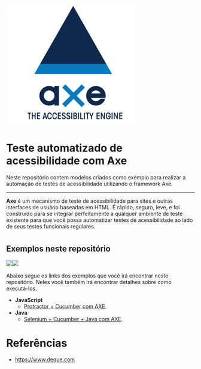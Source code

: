 ![Axe Logo](imgs/axe1.png)
# Teste automatizado de acessibilidade com Axe

Neste repositório contem modelos criados como exemplo para realizar a automação de testes de acessibilidade utilizando o framework Axe.

___

**Axe** é um mecanismo de teste de acessibilidade para sites e outras interfaces de usuário baseadas em HTML. É rápido, seguro, leve, e foi construído para se integrar perfeitamente a qualquer ambiente de teste existente para que você possa automatizar testes de acessibilidade ao lado de seus testes funcionais regulares.

#
## Exemplos neste repositório
[<img src="https://img.shields.io/badge/java-%23ED8B00.svg?&style=for-the-badge&logo=java&logoColor=white"/>](Cucumber_Java_Axe)[<img src="https://img.shields.io/badge/javascript%20-%23323330.svg?&style=for-the-badge&logo=javascript&logoColor=%23F7DF1E"/>](Protractor_AxeWebdriver)

Abaixo segue os links dos exemplos que você irá encontrar neste repositório.
Neles você também irá encontrar detalhes sobre como executá-los.

- **JavaScript**
   * [Protractor + Cucumber com AXE](Protractor_AxeWebdriver).
- **Java** 
   * [Selenium + Cucumber + Java com AXE](Cucumber_Java_Axe).



# Referências
- https://www.deque.com